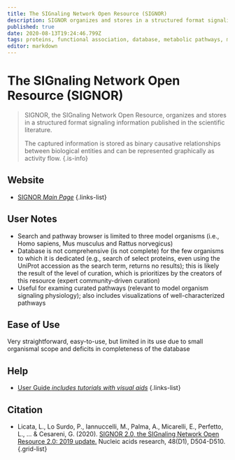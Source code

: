 ```yaml
---
title: The SIGnaling Network Open Resource (SIGNOR)
description: SIGNOR organizes and stores in a structured format signaling information published in the scientific literature.
published: true
date: 2020-08-13T19:24:46.799Z
tags: proteins, functional association, database, metabolic pathways, model organism, curated, organism-specific, functional annotation
editor: markdown
---
```


# The SIGnaling Network Open Resource (SIGNOR)

> SIGNOR, the SIGnaling Network Open Resource, organizes and stores in a structured format signaling information published in the scientific literature.
>
> The captured information is stored as binary causative relationships between biological entities and can be represented graphically as activity flow.
{.is-info}

 

## Website 

- [SIGNOR *Main Page*](https://signor.uniroma2.it/)
 {.links-list}


## User Notes
- Search and pathway browser is limited to three model organisms (i.e., Homo sapiens, Mus musculus and Rattus norvegicus)
- Database is not comprehensive (is not complete) for the few organisms to which it is dedicated (e.g., search of select proteins, even using the UniProt accession as the search term, returns no results); this is likely the result of the level of curation, which is prioritizes by the creators of this resource (expert community-driven curation)
- Useful for examing curated pathways (relevant to model organism signaling physiology); also includes visualizations of well-characterized pathways
 
## Ease of Use
Very straightforward, easy-to-use, but limited in its use due to small organismal scope and deficits in completeness of the database

## Help
- [User Guide *includes tutorials with visual aids*](https://signor.uniroma2.it/user_guide.php)
{.links-list}


## Citation 

- Licata, L., Lo Surdo, P., Iannuccelli, M., Palma, A., Micarelli, E., Perfetto, L., ... & Cesareni, G. (2020). [SIGNOR 2.0, the SIGnaling Network Open Resource 2.0: 2019 update.](https://academic.oup.com/nar/article/48/D1/D504/5608992) Nucleic acids research, 48(D1), D504-D510.
{.grid-list}